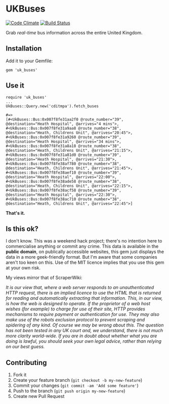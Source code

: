 # UKBuses

[![Code Climate](https://codeclimate.com/github/maxehmookau/UkBuses.png)](https://codeclimate.com/github/maxehmookau/UkBuses)
[![Build Status](https://travis-ci.org/maxehmookau/UkBuses.png?branch=master)](https://travis-ci.org/maxehmookau/UkBuses)

Grab *real-time* bus information across the entire United Kingdom.

## Installation

Add it to your Gemfile:

`gem 'uk_buses'`

## Use it

    require 'uk_buses'
    ...
    UkBuses::Query.new('cditmpa').fetch_buses

    #=>
    [#<UkBuses::Bus:0x007f8fe31aa2f0 @route_number="39", @destination="Heath Hospital", @arrives="4 mins">,
    #<UkBuses::Bus:0x007f8fe31a9aa8 @route_number="38", @destination="Heath, Childrens Unit", @arrives="20:45">,
    #<UkBuses::Bus:0x007f8fe31a9260 @route_number="39", @destination="Heath Hospital", @arrives="34 mins">,
    #<UkBuses::Bus:0x007f8fe31a8a18 @route_number="38", @destination="Heath, Childrens Unit", @arrives="21:15">,
    #<UkBuses::Bus:0x007f8fe31a81d0 @route_number="39", @destination="Heath Hospital", @arrives="21:30">,
    #<UkBuses::Bus:0x007f8fe38af780 @route_number="38", @destination="Heath, Childrens Unit", @arrives="21:45">,
    #<UkBuses::Bus:0x007f8fe38aef10 @route_number="39", @destination="Heath Hospital", @arrives="22:00">,
    #<UkBuses::Bus:0x007f8fe38ade58 @route_number="38", @destination="Heath, Childrens Unit", @arrives="22:15">,
    #<UkBuses::Bus:0x007f8fe38acf58 @route_number="39", @destination="Heath Hospital", @arrives="22:30">,
    #<UkBuses::Bus:0x007f8fe38ac710 @route_number="38", @destination="Heath, Childrens Unit", @arrives="22:45">]

**That's it.**

## Is this ok?

I don't know. This was a weekend hack project; there's no intention here to commercialise anything or commit any crime. This data is available in the **public domain**, on publically accessible websites, this gem just displays the data in a more geek-friendly format. But I'm aware that some companies aren't too keen on this.
Use of the MIT licence implies that you use this gem at your own risk.

My views mirror that of ScraperWiki:

*It is our view that, where a web server responds to an unauthenticated HTTP request, there is an implied licence to use the HTML that is returned for reading and automatically extracting that information. This, in our view, is how the web is designed to operate. If the proprietor of a web host wishes (for example) to charge for use of their site, HTTP provides mechanisms to require payment or authentication for use. They may also make use of the robots exclusion protocol to prevent scraping and spidering of any kind.
Of course we may be wrong about this. The question has not been tested in any UK court and, we understand, there is not much more clarity world-wide. If you are in doubt about whether what you are doing is lawful, you should seek your own legal advice, rather than relying on our best guess.*

## Contributing

1. Fork it
2. Create your feature branch (`git checkout -b my-new-feature`)
3. Commit your changes (`git commit -am 'Add some feature'`)
4. Push to the branch (`git push origin my-new-feature`)
5. Create new Pull Request
